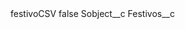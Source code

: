 <?xml version="1.0" encoding="UTF-8"?>
<CustomMetadata xmlns="http://soap.sforce.com/2006/04/metadata" xmlns:xsi="http://www.w3.org/2001/XMLSchema-instance" xmlns:xsd="http://www.w3.org/2001/XMLSchema">
    <label>festivoCSV</label>
    <protected>false</protected>
    <values>
        <field>Sobject__c</field>
        <value xsi:type="xsd:string">Festivos__c</value>
    </values>
</CustomMetadata>
